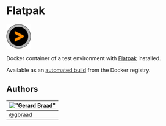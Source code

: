Flatpak
=======

!["Prompt"](https://raw.githubusercontent.com/gbraad/assets/gh-pages/icons/prompt-icon-64.png)


Docker container of a test environment with [Flatpak](http://flatpak.org) installed.

Available as an [automated build](https://hub.docker.com/r/gbraad/flatpak/) from the Docker registry.


Authors
-------

| [!["Gerard Braad"](http://gravatar.com/avatar/e466994eea3c2a1672564e45aca844d0.png?s=60)](http://gbraad.nl "Gerard Braad <me@gbraad.nl>") |
|---|
| [@gbraad](https://twitter.com/gbraad)  |
